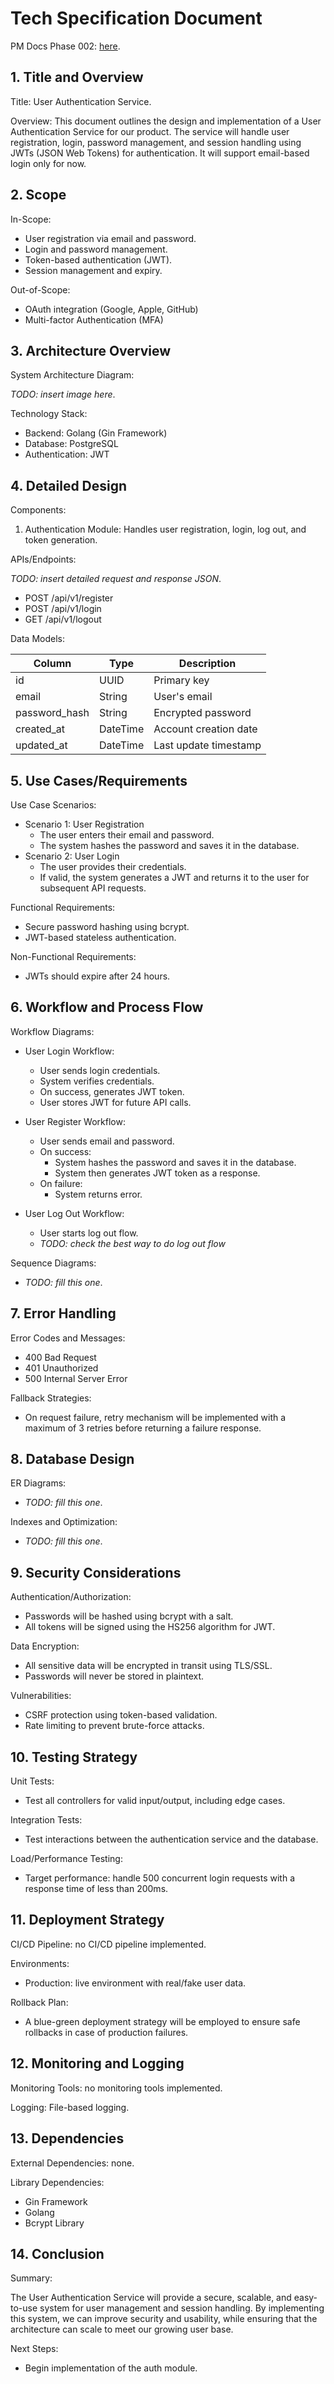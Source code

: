 # Tech Specification Document

PM Docs Phase 002: [here](../pm_docs/phase_002.md).

## 1. Title and Overview

Title: User Authentication Service.

Overview: This document outlines the design and implementation of a User Authentication Service for our product. The service will handle user registration, login, password management, and session handling using JWTs (JSON Web Tokens) for authentication. It will support email-based login only for now.

## 2. Scope

In-Scope:

- User registration via email and password.
- Login and password management.
- Token-based authentication (JWT).
- Session management and expiry.

Out-of-Scope:

- OAuth integration (Google, Apple, GitHub)
- Multi-factor Authentication (MFA)

## 3. Architecture Overview

System Architecture Diagram:

*TODO: insert image here*.

Technology Stack:

- Backend: Golang (Gin Framework)
- Database: PostgreSQL
- Authentication: JWT

## 4. Detailed Design

Components:

1. Authentication Module: Handles user registration, login, log out, and token generation.

APIs/Endpoints:

*TODO: insert detailed request and response JSON*.

- POST /api/v1/register
- POST /api/v1/login
- GET /api/v1/logout

Data Models:

| Column | Type | Description |
| ------ | ------ | ------ |
|id|UUID|Primary key|
|email|String|User's email|
|password_hash|String|Encrypted password|
|created_at|DateTime|Account creation date|
|updated_at|DateTime|Last update timestamp|

## 5. Use Cases/Requirements

Use Case Scenarios:

- Scenario 1: User Registration
  - The user enters their email and password.
  - The system hashes the password and saves it in the database.
- Scenario 2: User Login
  - The user provides their credentials.
  - If valid, the system generates a JWT and returns it to the user for subsequent API requests.

Functional Requirements:

- Secure password hashing using bcrypt.
- JWT-based stateless authentication.

Non-Functional Requirements:

- JWTs should expire after 24 hours.

## 6. Workflow and Process Flow

Workflow Diagrams:

- User Login Workflow:

  - User sends login credentials.
  - System verifies credentials.
  - On success, generates JWT token.
  - User stores JWT for future API calls.

- User Register Workflow:

  - User sends email and password.
  - On success:
    - System hashes the password and saves it in the database.
    - System then generates JWT token as a response.
  - On failure:
    - System returns error.

- User Log Out Workflow:

  - User starts log out flow.
  - *TODO: check the best way to do log out flow*

Sequence Diagrams:

- *TODO: fill this one*.

## 7. Error Handling

Error Codes and Messages:

- 400 Bad Request
- 401 Unauthorized
- 500 Internal Server Error

Fallback Strategies:

- On request failure, retry mechanism will be implemented with a maximum of 3 retries before returning a failure response.

## 8. Database Design

ER Diagrams:

- *TODO: fill this one*.

Indexes and Optimization:

- *TODO: fill this one*.

## 9. Security Considerations

Authentication/Authorization:

- Passwords will be hashed using bcrypt with a salt.
- All tokens will be signed using the HS256 algorithm for JWT.

Data Encryption:

- All sensitive data will be encrypted in transit using TLS/SSL.
- Passwords will never be stored in plaintext.

Vulnerabilities:

- CSRF protection using token-based validation.
- Rate limiting to prevent brute-force attacks.

## 10. Testing Strategy

Unit Tests:

- Test all controllers for valid input/output, including edge cases.

Integration Tests:

- Test interactions between the authentication service and the database.

Load/Performance Testing:

- Target performance: handle 500 concurrent login requests with a response time of less than 200ms.

## 11. Deployment Strategy

CI/CD Pipeline: no CI/CD pipeline implemented.

Environments:

- Production: live environment with real/fake user data.

Rollback Plan:

- A blue-green deployment strategy will be employed to ensure safe rollbacks in case of production failures.

## 12. Monitoring and Logging

Monitoring Tools: no monitoring tools implemented.

Logging: File-based logging.

## 13. Dependencies

External Dependencies: none.

Library Dependencies:

- Gin Framework
- Golang
- Bcrypt Library

## 14. Conclusion

Summary:

The User Authentication Service will provide a secure, scalable, and easy-to-use system for user management and session handling. By implementing this system, we can improve security and usability, while ensuring that the architecture can scale to meet our growing user base.

Next Steps:

- Begin implementation of the auth module.
